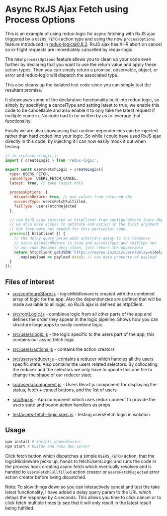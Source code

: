 # Async RxJS Ajax Fetch using Process Options

This is an example of using redux-logic for async fetching with RxJS ajax triggered by a `USERS_FETCH` action type and using the new `processOptions` feature introduced in redux-logic@0.8.2. RxJS ajax has XHR abort on cancel so in-flight requests are immediately cancelled by redux-logic.

The new `processOptions` feature allows you to clean up your code even further by declaring that you want to use the return value and apply these action types. Then you can simply return a promise, observable, object, or error and redux-logic will dispatch the associated type.

This also cleans up the isolated test code since you can simply test the resultant promise.

It showcases some of the declarative functionality built into redux-logic, so simply by specifying a cancelType and setting latest to true, we enable this code to be cancellable and also enable it to only take the latest request if multiple come in. No code had to be written by us to leverage that functionality.

Finally we are also showcasing that runtime dependencies can be injected rather than hard coded into your logic. So while I could have used RxJS ajax directly in this code, by injecting it I can now easily mock it out when testing.


```js
// in src/users/logic.js
import { createLogic } from 'redux-logic';

export const usersFetchLogic = createLogic({
  type: USERS_FETCH,
  cancelType: USERS_FETCH_CANCEL,
  latest: true, // take latest only

  processOptions: {
    dispatchReturn: true, // use values from returned obs
    successType: usersFetchFulfilled,
    failType: usersFetchRejected
  },

  // use RxJS ajax injected as httpClient from configureStore logic deps
  // we also have access to getState and action in the first argument
  // but they were not needed for this particular code
  process({ httpClient }) {
    // the delay query param adds arbitrary delay to the response
    // since dispatchReturn is true and successType and failType set
    // our code becomes very clean, just return the observable
    return httpClient.getJSON(`https://reqres.in/api/users?delay=${delay}`)
      .map(payload => payload.data); // use data property of payload
  }
});
```

## Files of interest

 - [src/configureStore.js](./src/configureStore.js) - logicMiddleware is created with the combined array of logic for the app. Also the dependencies are defined that will be made available to all logic, so RxJS ajax is defined as httpClient.

 - [src/rootLogic.js](./src/rootLogic.js) - combines logic from all other parts of the app and defines the order they appear in the logic pipeline. Shows how you can structure large apps to easily combine logic.

 - [src/users/logic.js](./src/users/logic.js) - the logic specific to the users part of the app, this contains our async fetch logic

 - [src/users/actions.js](./src/users/actions.js) - contains the action creators

 - [src/users/reducer.js](./src/users/reducer.js) - contains a reducer which handles all the users specific state. Also contains the users related selectors. By collocating the reducer and the selectors we only have to update this one file to change the shape of our reducer state.

 - [src/users/component.js](./src/users/component.js) - Users React.js component for displaying the status, fetch + cancel buttons, and the list of users

 - [src/App.js](./src/App.js) - App component which uses redux connect to provide the users state and bound action handlers as props

 - [test/users-fetch-logic.spec.js](./test/users-fetch-logic.spec.js) - testing usersFetch logic in isolation

## Usage

```bash
npm install # install dependencies
npm start # builds and runs dev server
```

Click fetch button which dispatches a simple `USERS_FETCH` action, that the logicMiddleware picks up, hands to fetchUsersLogic and runs the code in the process hook creating async fetch which eventually resolves and is handed to `usersFetchFullfilled` action creator or `usersFetchRejected` error action creator before being dispatched.

Note: To slow things down so you can interactively cancel and test the take latest functionality, I have added a delay query param to the URL which delays the response by 4 seconds. This allows you time to click cancel or to click fetch multiple times to see that it will only result in the latest result being fulfilled.

